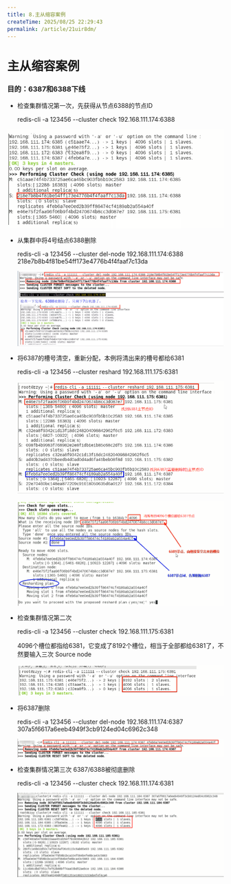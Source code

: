 ```yaml
---
title: 8.主从缩容案例
createTime: 2025/08/25 22:29:43
permalink: /article/21uir8dm/
---
```

# 主从缩容案例

### 目的：6387和6388下线

- 检查集群情况第一次，先获得从节点6388的节点ID

  redis-cli -a 123456 --cluster check 192.168.111.174:6388

![](images/41.获取缩容结点.png)

- 从集群中将4号结点6388删除

  redis-cli -a 123456 --cluster del-node 192.168.111.174:6388 218e7b8b4f81be54ff173e4776b4f4faaf7c13da

  ![](images/42.删除从节点.png)

- 将6387的槽号清空，重新分配，本例将清出来的槽号都给6381

  redis-cli -a 123456 --cluster reshard 192.168.111.175:6381

  ![](images/43.查询节点ID.png)

  ![](images/44.删除节点槽位分配.png)

- 检查集群情况第二次

  redis-cli -a 123456 --cluster check 192.168.111.175:6381

  4096个槽位都指给6381，它变成了8192个槽位，相当于全部都给6381了，不然要输入三次 Source node

  ![](images/45.集群缩容第二次检查.png)

- 将6387删除

  redis-cli -a 123456 --cluster del-node 192.168.111.174:6387 307a5f6617a6eeb4949f3cb9124ed04c6962c348

  ![](images/46.从节点删除.png)

- 检查集群情况第三次 6387/6388被彻底删除

  redis-cli -a 123456 --cluster check 192.168.111.174:6381

  ![](images/47.集群缩容彻底删除.png)






